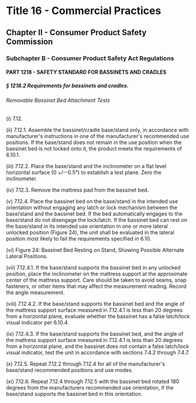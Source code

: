 
# Title 16 - Commercial Practices
## Chapter II - Consumer Product Safety Commission
### Subchapter B - Consumer Product Safety Act Regulations
#### PART 1218 - SAFETY STANDARD FOR BASSINETS AND CRADLES
##### § 1218.2 Requirements for bassinets and cradles.
###### Removable Bassinet Bed Attachment Tests

(i) 7.12.

(ii) 7.12.1. Assemble the bassinet/cradle base/stand only, in accordance with manufacturer's instructions in one of the manufacturer's recommended use positions. If the base/stand does not remain in the use position when the bassinet bed is not locked onto it, the product meets the requirements of 6.10.1.

(iii) 7.12.2. Place the base/stand and the inclinometer on a flat level horizontal surface (0 +/--0.5&#xB0;) to establish a test plane. Zero the inclinometer.

(iv) 7.12.3. Remove the mattress pad from the bassinet bed.

(v) 7.12.4. Place the bassinet bed on the base/stand in the intended use orientation without engaging any latch or lock mechanism between the base/stand and the bassinet bed. If the bed automatically engages to the base/stand do not disengage the lock/latch. If the bassinet bed can rest on the base/stand in its intended use orientation in one or more lateral unlocked position (Figure 24), the unit shall be evaluated in the lateral position most likely to fail the requirements specified in 6.10.

(vi) Figure 24: Bassinet Bed Resting on Stand, Showing Possible Alternate Lateral Positions.

(vii) 7.12.4.1. If the base/stand supports the bassinet bed in any unlocked position, place the inclinometer on the mattress support at the approximate center of the mattress support. Care should be taken to avoid seams, snap fasteners, or other items that may affect the measurement reading. Record the angle measurement.

(viii) 7.12.4.2. If the base/stand supports the bassinet bed and the angle of the mattress support surface measured in 7.12.4.1 is less than 20 degrees from a horizontal plane, evaluate whether the bassinet has a false latch/lock visual indicator per 6.10.4.

(ix) 7.12.4.3. If the base/stand supports the bassinet bed, and the angle of the mattress support surface measured in 7.12.4.1 is less than 20 degrees from a horizontal plane, and the bassinet does not contain a false latch/lock visual indicator, test the unit in accordance with sections 7.4.2 through 7.4.7.

(x) 7.12.5. Repeat 7.12.2 through 7.12.4 for all of the manufacturer's base/stand recommended positions and use modes.

(xi) 7.12.6. Repeat 7.12.4 through 7.12.5 with the bassinet bed rotated 180 degrees from the manufacturers recommended use orientation, if the base/stand supports the bassinet bed in this orientation.
